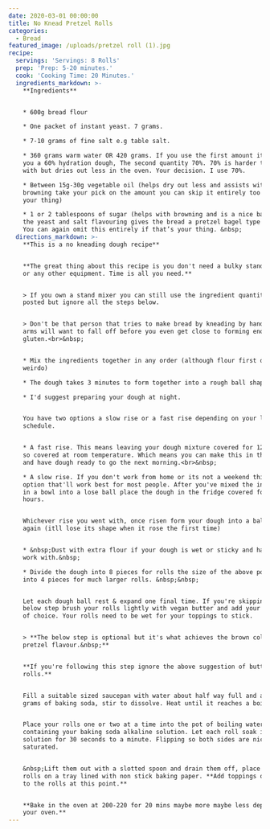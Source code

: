 ```yaml
---
date: 2020-03-01 00:00:00
title: No Knead Pretzel Rolls
categories:
  - Bread
featured_image: /uploads/pretzel roll (1).jpg
recipe:
  servings: 'Servings: 8 Rolls'
  prep: 'Prep: 5-20 minutes.'
  cook: 'Cooking Time: 20 Minutes.'
  ingredients_markdown: >-
    **Ingredients**


    * 600g bread flour

    * One packet of instant yeast. 7 grams.

    * 7-10 grams of fine salt e.g table salt.

    * 360 grams warm water OR 420 grams. If you use the first amount it’ll give
    you a 60% hydration dough, The second quantity 70%. 70% is harder to work
    with but dries out less in the oven. Your decision. I use 70%.

    * Between 15g-30g vegetable oil (helps dry out less and assists with
    browning take your pick on the amount you can skip it entirely too if that’s
    your thing)

    * 1 or 2 tablespoons of sugar (helps with browning and is a nice balance to
    the yeast and salt flavouring gives the bread a pretzel bagel type flavour.
    You can again omit this entirely if that’s your thing. &nbsp;
  directions_markdown: >-
    **This is a no kneading dough recipe**


    **The great thing about this recipe is you don't need a bulky stand mixer,
    or any other equipment. Time is all you need.**


    > If you own a stand mixer you can still use the ingredient quantities
    posted but ignore all the steps below.


    > Don't be that person that tries to make bread by kneading by hand. Your
    arms will want to fall off before you even get close to forming enough
    gluten.<br>&nbsp;


    * Mix the ingredients together in any order (although flour first don’t be a
    weirdo)

    * The dough takes 3 minutes to form together into a rough ball shape.&nbsp;

    * I'd suggest preparing your dough at night.


    You have two options a slow rise or a fast rise depending on your life
    schedule.


    * A fast rise. This means leaving your dough mixture covered for 12 hours or
    so covered at room temperature. Which means you can make this in the evening
    and have dough ready to go the next morning.<br>&nbsp;

    * A slow rise. If you don't work from home or its not a weekend this is the
    option that'll work best for most people. After you've mixed the ingredients
    in a bowl into a lose ball place the dough in the fridge covered for 24-48
    hours.


    Whichever rise you went with, once risen form your dough into a ball shape
    again (itll lose its shape when it rose the first time)


    * &nbsp;Dust with extra flour if your dough is wet or sticky and hard to
    work with.&nbsp;

    * Divide the dough into 8 pieces for rolls the size of the above post or
    into 4 pieces for much larger rolls. &nbsp;&nbsp;


    Let each dough ball rest & expand one final time. If you're skipping the
    below step brush your rolls lightly with vegan butter and add your toppings
    of choice. Your rolls need to be wet for your toppings to stick.


    > **The below step is optional but it's what achieves the brown colour and
    pretzel flavour.&nbsp;**


    **If you're following this step ignore the above suggestion of buttering the
    rolls.**


    Fill a suitable sized saucepan with water about half way full and add 80
    grams of baking soda, stir to dissolve. Heat until it reaches a boil.


    Place your rolls one or two at a time into the pot of boiling water
    containing your baking soda alkaline solution. Let each roll soak in the
    solution for 30 seconds to a minute. Flipping so both sides are nicely
    saturated.


    &nbsp;Lift them out with a slotted spoon and drain them off, place your
    rolls on a tray lined with non stick baking paper. **Add toppings of choice
    to the rolls at this point.**


    **Bake in the oven at 200-220 for 20 mins maybe more maybe less depending on
    your oven.**
---
```


